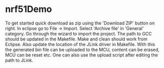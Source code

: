 nrf51Demo
=========
To get started quick download as zip using the 'Download ZIP' button on right. In eclipse go to File -> Import. Select 'Archive file' in 'General' category. Go through the wizard to import the project.
The path to GCC should be updated in the Makefile. Make and clean should work from Eclipse.
Also update the location of the JLink driver in Makefile. With this the generated bin file can be uploaded to the MCU, content can be erased, MCU can be reset etc.
One can also use the upload script after editing the path to JLink.   